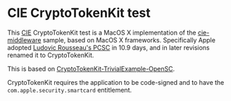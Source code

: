 # CIE CryptoTokenKit test

This [CIE](https://developers.italia.it/en/cie/) CryptoTokenKit test is a MacOS X implementation of the [cie-middleware](https://github.com/italia/cie-middleware/blob/master/EsempioPCSC/EsempioPCSC.cpp) sample, based on MacOS X frameworks. Specifically Apple adopted [Ludovic Rousseau's PCSC](https://github.com/LudovicRousseau/PCSC) in 10.9 days, and in later revisions renamed it to CryptoTokenKit.

This is based on [CryptoTokenKit-TrivialExample-OpenSC](https://github.com/dirkx/CryptoTokenKit-TrivialExample-OpenSC).

CryptoTokenKit requires the application to be code-signed and to have the `com.apple.security.smartcard` entitlement.
